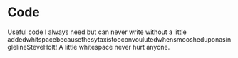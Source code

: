# Code
Useful code I always need but can never write without a little addedwhitspacebecausethesytaxistooconvoulutedwhensmoosheduponasinglelineSteveHolt!
A little whitespace never hurt anyone.
